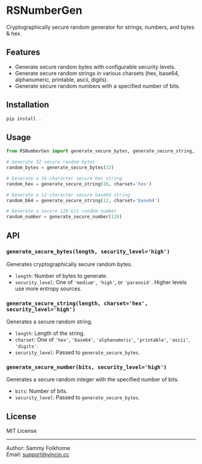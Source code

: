 # RSNumberGen

Cryptographically secure random generator for strings, numbers, and bytes & hex.

## Features

- Generate secure random bytes with configurable security levels.
- Generate secure random strings in various charsets (hex, base64, alphanumeric, printable, ascii, digits).
- Generate secure random numbers with a specified number of bits.

## Installation

```sh
pip install .
```

## Usage

```python
from RSNumberGen import generate_secure_bytes, generate_secure_string, generate_secure_number

# Generate 32 secure random bytes
random_bytes = generate_secure_bytes(32)

# Generate a 16-character secure hex string
random_hex = generate_secure_string(16, charset='hex')

# Generate a 12-character secure base64 string
random_b64 = generate_secure_string(12, charset='base64')

# Generate a secure 128-bit random number
random_number = generate_secure_number(128)
```

## API

### `generate_secure_bytes(length, security_level='high')`

Generates cryptographically secure random bytes.

- `length`: Number of bytes to generate.
- `security_level`: One of `'medium'`, `'high'`, or `'paranoid'`. Higher levels use more entropy sources.

### `generate_secure_string(length, charset='hex', security_level='high')`

Generates a secure random string.

- `length`: Length of the string.
- `charset`: One of `'hex'`, `'base64'`, `'alphanumeric'`, `'printable'`, `'ascii'`, `'digits'`.
- `security_level`: Passed to `generate_secure_bytes`.

### `generate_secure_number(bits, security_level='high')`

Generates a secure random integer with the specified number of bits.

- `bits`: Number of bits.
- `security_level`: Passed to `generate_secure_bytes`.

## License

MIT License

---

Author: Sammy Folkhome  
Email: support@vincio.cc
